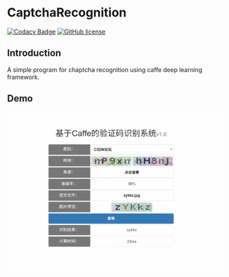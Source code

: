 # CaptchaRecognition

[![Codacy Badge](https://api.codacy.com/project/badge/Grade/1d0069a2ef44478b936f98f45c780218)](https://www.codacy.com/app/mythsman/CaptchaRecognition?utm_source=github.com&amp;utm_medium=referral&amp;utm_content=mythsman/CaptchaRecognition&amp;utm_campaign=Badge_Grade)
[![GitHub license](https://img.shields.io/github/license/mythsman/CaptchaRecognition.svg)](https://github.com/mythsman/CaptchaRecognition/blob/master/LICENSE)


## Introduction
A simple program for chaptcha recognition using caffe deep learning framework.

## Demo
![](demo.png)
